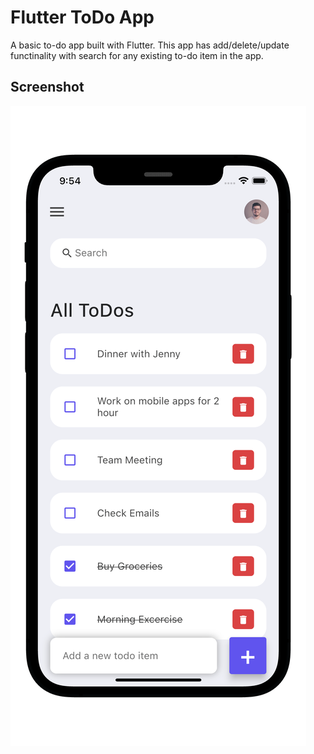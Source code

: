 # Flutter ToDo App

A basic to-do app built with Flutter. This app has add/delete/update functinality with search for any existing to-do item in the app.


## Screenshot

![Flutter todo app](./flutter-todo-iphone.png)
